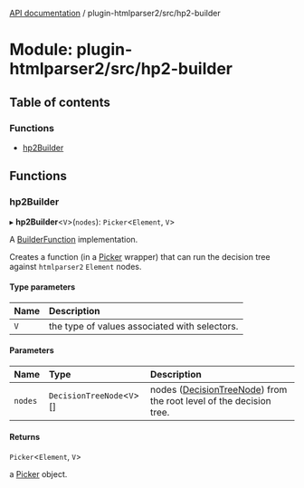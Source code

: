 [API documentation](../index.md) / plugin-htmlparser2/src/hp2-builder

# Module: plugin-htmlparser2/src/hp2-builder

## Table of contents

### Functions

- [hp2Builder](plugin_htmlparser2_src_hp2_builder.md#hp2builder)

## Functions

### hp2Builder

▸ **hp2Builder**<`V`\>(`nodes`): `Picker`<`Element`, `V`\>

A [BuilderFunction](selderee_src_selderee.Types.md#builderfunction) implementation.

Creates a function (in a [Picker](../classes/selderee_src_selderee.Picker.md) wrapper) that can run
the decision tree against `htmlparser2` `Element` nodes.

#### Type parameters

| Name | Description |
| :------ | :------ |
| `V` | the type of values associated with selectors. |

#### Parameters

| Name | Type | Description |
| :------ | :------ | :------ |
| `nodes` | `DecisionTreeNode`<`V`\>[] | nodes ([DecisionTreeNode](selderee_src_selderee.Ast.md#decisiontreenode)) from the root level of the decision tree. |

#### Returns

`Picker`<`Element`, `V`\>

a [Picker](../classes/selderee_src_selderee.Picker.md) object.
